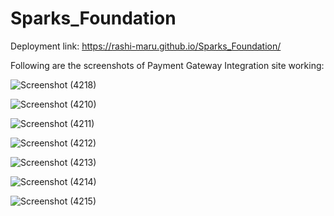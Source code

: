 # Sparks_Foundation

Deployment link: https://rashi-maru.github.io/Sparks_Foundation/

Following are the screenshots of Payment Gateway Integration site working:

![Screenshot (4218)](https://user-images.githubusercontent.com/70251316/145708715-705119b5-41a5-4af8-b70c-1118bae10f2c.png)

![Screenshot (4210)](https://user-images.githubusercontent.com/70251316/145708735-06c6f131-446f-478f-91a0-41669f1e47f6.png)

![Screenshot (4211)](https://user-images.githubusercontent.com/70251316/145708750-bad8633a-e775-4466-922e-b1d34996808f.png)

![Screenshot (4212)](https://user-images.githubusercontent.com/70251316/145708758-4e47cacd-8784-4a8b-9e5e-a0690ac96abd.png)

![Screenshot (4213)](https://user-images.githubusercontent.com/70251316/145708763-f3a5a43b-55a4-4c80-b1a7-69732d7263bf.png)

![Screenshot (4214)](https://user-images.githubusercontent.com/70251316/145708774-9cebe3bd-195d-4c5f-93bb-17049ed86084.png)

![Screenshot (4215)](https://user-images.githubusercontent.com/70251316/145708781-ac4014af-32a2-4f63-a0a3-3bd027d31143.png)
